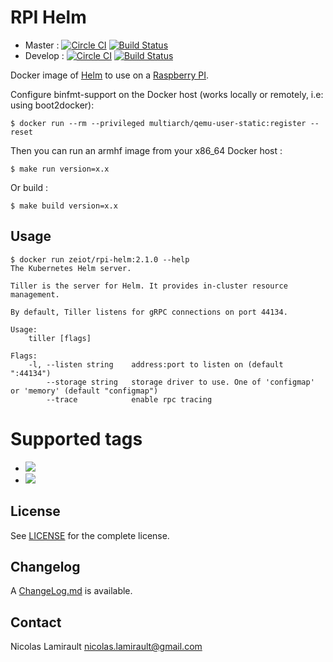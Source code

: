 # RPI Helm

* Master : [![Circle CI](https://circleci.com/gh/zeiot/rpi-helm/tree/master.svg?style=svg)](https://circleci.com/gh/zeiot/rpi-helm/tree/master) [![Build Status](https://travis-ci.org/zeiot/rpi-helm.svg?branch=master)](https://travis-ci.org/zeiot/rpi-helm)
* Develop : [![Circle CI](https://circleci.com/gh/zeiot/rpi-helm/tree/develop.svg?style=svg)](https://circleci.com/gh/zeiot/rpi-helm/tree/develop) [![Build Status](https://travis-ci.org/zeiot/rpi-helm.svg?branch=develop)](https://travis-ci.org/zeiot/rpi-helm)

Docker image of [Helm][] to use on a [Raspberry PI][].

Configure binfmt-support on the Docker host (works locally or remotely, i.e: using boot2docker):

    $ docker run --rm --privileged multiarch/qemu-user-static:register --reset

Then you can run an armhf image from your x86_64 Docker host :

    $ make run version=x.x

Or build :

    $ make build version=x.x


## Usage


    $ docker run zeiot/rpi-helm:2.1.0 --help
    The Kubernetes Helm server.

    Tiller is the server for Helm. It provides in-cluster resource management.

    By default, Tiller listens for gRPC connections on port 44134.

    Usage:
        tiller [flags]

    Flags:
        -l, --listen string    address:port to listen on (default ":44134")
            --storage string   storage driver to use. One of 'configmap' or 'memory' (default "configmap")
            --trace            enable rpc tracing



# Supported tags

* [![](https://images.microbadger.com/badges/version/zeiot/rpi-helm:2.1.0.svg)](http://microbadger.com/images/zeiot/rpi-helm:2.1.0 "Get your own version badge on microbadger.com")
* [![](https://images.microbadger.com/badges/version/zeiot/rpi-helm:2.0.0.svg)](http://microbadger.com/images/zeiot/rpi-helm:2.0.0 "Get your own version badge on microbadger.com")


## License

See [LICENSE](LICENSE) for the complete license.


## Changelog

A [ChangeLog.md](ChangeLog.md) is available.


## Contact

Nicolas Lamirault <nicolas.lamirault@gmail.com>


[Raspberry PI]: https://www.raspberrypi.org/
[Helm]: https://github.com/kubernetes/helm
